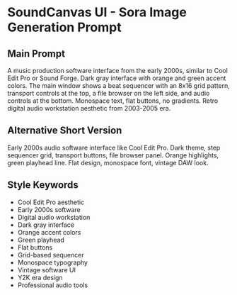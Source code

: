 # SoundCanvas UI - Sora Image Generation Prompt

## Main Prompt

A music production software interface from the early 2000s, similar to Cool Edit Pro or Sound Forge. Dark gray interface with orange and green accent colors. The main window shows a beat sequencer with an 8x16 grid pattern, transport controls at the top, a file browser on the left side, and audio controls at the bottom. Monospace text, flat buttons, no gradients. Retro digital audio workstation aesthetic from 2003-2005 era.

## Alternative Short Version

Early 2000s audio software interface like Cool Edit Pro. Dark theme, step sequencer grid, transport buttons, file browser panel. Orange highlights, green playhead line. Flat design, monospace font, vintage DAW look.

## Style Keywords

- Cool Edit Pro aesthetic
- Early 2000s software
- Digital audio workstation
- Dark gray interface
- Orange accent colors
- Green playhead
- Flat buttons
- Grid-based sequencer
- Monospace typography
- Vintage software UI
- Y2K era design
- Professional audio tools